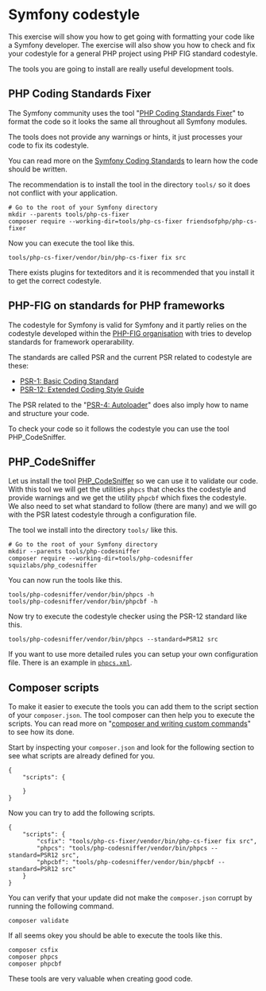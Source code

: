 Symfony codestyle
==========================

This exercise will show you how to get going with formatting your code like a Symfony developer. The exercise will also show you how to check and fix your codestyle for a general PHP project using PHP FIG standard codestyle.

The tools you are going to install are really useful development tools.



PHP Coding Standards Fixer
--------------------------

The Symfony community uses the tool "[PHP Coding Standards Fixer](https://cs.symfony.com/)" to format the code so it looks the same all throughout all Symfony modules.

The tools does not provide any warnings or hints, it just processes your code to fix its codestyle.

You can read more on the [Symfony Coding Standards](https://symfony.com/doc/current/contributing/code/standards.html) to learn how the code should be written.

The recommendation is to install the tool in the directory `tools/` so it does not conflict with your application.

```
# Go to the root of your Symfony directory
mkdir --parents tools/php-cs-fixer
composer require --working-dir=tools/php-cs-fixer friendsofphp/php-cs-fixer
```

Now you can execute the tool like this.

```
tools/php-cs-fixer/vendor/bin/php-cs-fixer fix src
```

There exists plugins for texteditors and it is recommended that you install it to get the correct codestyle.



PHP-FIG on standards for PHP frameworks
--------------------------

The codestyle for Symfony is valid for Symfony and it partly relies on the codestyle developed within the [PHP-FIG organisation](https://www.php-fig.org/) with tries to develop standards for framework operarability.

The standards are called PSR and the current PSR related to codestyle are these:

* [PSR-1: Basic Coding Standard](https://www.php-fig.org/psr/psr-1/)
* [PSR-12: Extended Coding Style Guide](https://www.php-fig.org/psr/psr-12/)

The PSR related to the "[PSR-4: Autoloader](https://www.php-fig.org/psr/psr-4/)" does also imply how to name and structure your code.

To check your code so it follows the codestyle you can use the tool PHP_CodeSniffer.



PHP_CodeSniffer
--------------------------

Let us install the tool [PHP_CodeSniffer](https://github.com/squizlabs/PHP_CodeSniffer) so we can use it to validate our code. With this tool we will get the utilities `phpcs` that checks the codestyle and provide warnings and we get the utility `phpcbf` which fixes the codestyle. We also need to set what standard to follow (there are many) and we will go with the PSR latest codestyle through a configuration file.

The tool we install into the directory `tools/` like this.

```
# Go to the root of your Symfony directory
mkdir --parents tools/php-codesniffer
composer require --working-dir=tools/php-codesniffer squizlabs/php_codesniffer
```

You can now run the tools like this.

```
tools/php-codesniffer/vendor/bin/phpcs -h
tools/php-codesniffer/vendor/bin/phpcbf -h
```

Now try to execute the codestyle checker using the PSR-12 standard like this.

```
tools/php-codesniffer/vendor/bin/phpcs --standard=PSR12 src
```

If you want to use more detailed rules you can setup your own configuration file. There is an example in [`phpcs.xml`](phpcs.xml).



Composer scripts
--------------------------

To make it easier to execute the tools you can add them to the script section of your `composer.json`. The tool composer can then help you to execute the scripts. You can read more on "[composer and writing custom commands](https://getcomposer.org/doc/articles/scripts.md#writing-custom-commands)" to see how its done.

Start by inspecting your `composer.json` and look for the following section to see what scripts are already defined for you.

```
{
    "scripts": {

    }
}
```

Now you can try to add the following scripts.

```
{
    "scripts": {
        "csfix": "tools/php-cs-fixer/vendor/bin/php-cs-fixer fix src",
        "phpcs": "tools/php-codesniffer/vendor/bin/phpcs --standard=PSR12 src",
        "phpcbf": "tools/php-codesniffer/vendor/bin/phpcbf --standard=PSR12 src"
    }
}
```

You can verify that your update did not make the `composer.json` corrupt by running the following command.

```
composer validate
```

If all seems okey you should be able to execute the tools like this.

```
composer csfix
composer phpcs
composer phpcbf
```

These tools are very valuable when creating good code.
